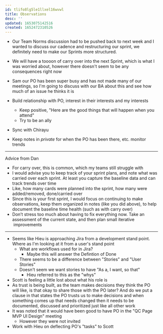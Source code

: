 ```yaml
---
id: tlifo8lg5le1llxel16wvwl
title: Observations
desc: ''
updated: 1653075142516
created: 1652472310526
---
```


- Our Team Norms discussion had to be pushed back to next week and I wanted to discuss our cadence and restructuring our sprint, we definitely need to make our Sprints more structured.

- We will have a toooon of carry over into the next Sprint, which is what I was worried about, however there doesn't seem to be any consequences right now

- Sam our PO has been super busy and has not made many of our meetings, so I'm going to discuss with our BA about this and see how much of an issue he thinks it is

- Build relationship with PO, interest in their interests and my interests
  - Keep positive, "Here are the good things that will happen when you attend"
  - Try to be an ally
- Sync with Chirayu
- Keep notes in *private* for when the PO has been there, etc. monitor trends

---
Advice from Dan
- For carry over, this is common, which my teams still struggle with
- I would advise you to keep track of your sprint plans, and note what was carried over each sprint. At least you capture the baseline data and can track trends over time
- Like, how many cards were planned into the sprint, how many were added/removed, done/carried over
- Since this is your first sprint, I would focus on continuing to make observations, keep them organized in notes (like you did above), to help document the baseline time health (such as with carry over)
- Don’t stress too much about having to fix everything now. Take an assessment of the current state, and then plan small iterative  improvements
---
- Seems like Hieu is approaching Jira from a development stand point. Where as I'm looking at it from a user's stand point
  - What are workflows used for in Jira?
    - Maybe this will answer the Defintion of Done
  - There seems to be a difference between "Stories" and "User Stories" 
  - Doesn't seem we want stories to have "As a, I want, so that"
    - Hieu referred to this as the "whys"
- Scott is feeling a little lost about what his role is
- As trust is being built, as the team makes decisions they think the PO will like, is that okay to share those with the PO later? And do we put a clause in that states the PO trusts us to make decisions and when something comes up that needs changed then it needs to be documented, discussed and prioritized just like all other work
- It was noted that it would have been good to have PO in the "QC Page MVP UI Design" meeting
  - However they were not invited
- Work with Hieu on deflecting PO's "tasks" to Scott